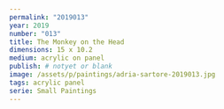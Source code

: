 ```yaml
---
permalink: "2019013"
year: 2019
number: "013"
title: The Monkey on the Head
dimensions: 15 x 10.2
medium: acrylic on panel
publish: # notyet or blank
image: /assets/p/paintings/adria-sartore-2019013.jpg
tags: acrylic panel
serie: Small Paintings
---
```

